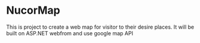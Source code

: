 # NucorMap
This is project to create a web map for visitor to their desire places.
It will be built on ASP.NET webfrom and use google map API
